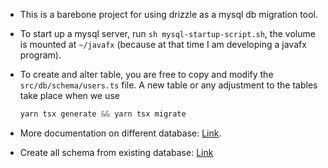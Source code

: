 - This is a barebone project for using drizzle as a mysql db migration tool.

- To start up a mysql server, run `sh mysql-startup-script.sh`, the volume is mounted at `~/javafx` (because at that time I am developing a javafx program).

- To create and alter table, you are free to copy and modify the `src/db/schema/users.ts` file. A new table or any adjustment to the tables take place when we use

  ```typescript
  yarn tsx generate && yarn tsx migrate
  ```

- More documentation on different database: [Link](https://orm.drizzle.team/docs/installation-and-db-connection).

- Create all schema from existing database: [Link](https://orm.drizzle.team/kit-docs/commands#introspect--pull)
